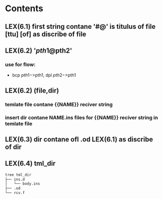 # Contents

## LEX(6.1) first string contane '#@' is titulus of file [ttu] [of] as discribe of file

## LEX(6.2) '$pth1@$pth2' 
### use for flow: 
- bcp $pth1->$pth1, dpl $pth2->$pth1

## LEX(6.2) (file,dir)
### temlate file contane {{NAME}} reciver string
### insert dir contane NAME.ins files for {{NAME}} reciver string in temlate file

## LEX(6.3) dir contane ofl .od LEX(6.1) as discribe of dir 

## LEX(6.4) tml_dir
```sh
tree tml_dir
├── ins.d
│   └── body.ins
├── .od
└── rcv.f
```
